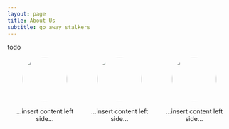 ```yaml
---
layout: page
title: About Us
subtitle: go away stalkers
---
```


todo


<style>
 .grid {
  display: flex;
 }
.col-1-3 {
  flex: 1;
}
.cole-1-3:last-child {
  margin-left: 20px;
}


.image-cropper {
  width: 100px;
  height: 100px;
  position: relative;
  overflow: hidden;
  border-radius: 50%;
}

img {
  display: inline;
  margin: 0 auto;
  height: 100%;
  width: auto;
}
</style>

<div class="grid">
    <div class="col-1-3">
       <div class="content">
           <center>
              <div class="image-cropper">
                <img src="https://via.placeholder.com/150" class="rounded" />
              </div>
              <p>...insert content left side...</p>
           </center>
       </div>
    </div>
    <div class="col-1-3">
       <div class="content">
           <center>
              <div class="image-cropper">
                <img src="https://via.placeholder.com/150" class="rounded" />
              </div>
              <p>...insert content left side...</p>
           </center>
       </div>
    </div>
    <div class="col-1-3">
       <div class="content">
           <center>
              <div class="image-cropper">
                <img src="https://via.placeholder.com/150" class="rounded" />
              </div>
              <p>...insert content left side...</p>
           </center>
       </div>
    </div>
</div>

